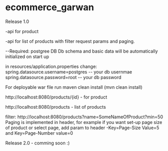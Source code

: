 # ecommerce_garwan

Release 1.0

-api for product

-api for list of products with filter request params and paging.

--Required:
postgree DB
Db schema and basic data will be automatically initialized on start up

in resources/application.properties change:
spring.datasource.username=postgres   -- your db usernmae
spring.datasource.password=root       -- your db password

For deployable war file run maven clean install (mvn clean install)


http://localhost:8080/products/{id}  - for product

http://localhost:8080/products       - list of products

filter: http://localhost:8080/products?name=SomeNameOfProduct?min=50
Paging is implemented in header, for example if you want set-up page size of product or select page,
add param to header -Key=Page-Size Value=5  and Key=Page-Number value=0 


Release 2.0 - comming soon :) 
